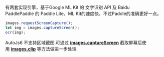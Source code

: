 有两套实现引擎，基于Google ML Kit 的 文字识别 API 及 Baidu PaddlePaddle 的 Paddle Lite。ML Kit的速度快，不过Paddle的准确更好一点。

```jsx
images.requestScreenCapture();
let img = images.captureScreen();
ocr(img);

```

AutoJs6 不支持区域截图.可通过 [**images.captureScreen**](https://docs.autojs6.com/#/image?id=m-capturescreen) 截取屏幕后使用 [**images.clip**](https://docs.autojs6.com/#/image?id=m-clip) 等方法做进一步处理.
